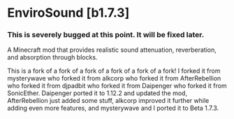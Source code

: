 # EnviroSound [b1.7.3]

### This is severely bugged at this point. It will be fixed later.

A Minecraft mod that provides realistic sound attenuation, reverberation, and absorption through blocks.

This is a fork of a fork of a fork of a fork of a fork of a fork!
I forked it from mysterywave who forked it from alkcorp who forked it from AfterRebellion who forked it from djpadbit who forked it from Daipenger who forked it from SonicEther.
Daipenger ported it to 1.12.2 and updated the mod, AfterRebellion just added some stuff, alkcorp improved it further while adding even more features, and mysterywave and I ported it to Beta 1.7.3.